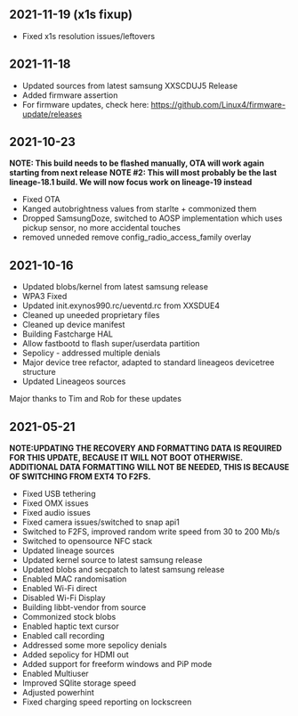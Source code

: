 ## 2021-11-19 (x1s fixup)
- Fixed x1s resolution issues/leftovers

## 2021-11-18
- Updated sources from latest samsung XXSCDUJ5 Release
- Added firmware assertion
- For firmware updates, check here: https://github.com/Linux4/firmware-update/releases

## 2021-10-23
**NOTE: This build needs to be flashed manually, OTA will work again starting from next release**
**NOTE #2: This will most probably be the last lineage-18.1 build. We will now focus work on lineage-19 instead**
- Fixed OTA
- Kanged autobrightness values from starlte + commonized them
- Dropped SamsungDoze, switched to AOSP implementation which uses pickup sensor, no more accidental touches
- removed unneded remove config_radio_access_family overlay

## 2021-10-16
- Updated blobs/kernel from latest samsung release
- WPA3 Fixed
- Updated init.exynos990.rc/ueventd.rc from XXSDUE4
- Cleaned up uneeded proprietary files
- Cleaned up device manifest
- Building Fastcharge HAL
- Allow fastbootd to flash super/userdata partition
- Sepolicy - addressed multiple denials
- Major device tree refactor, adapted to standard lineageos devicetree structure
- Updated Lineageos sources

Major thanks to Tim and Rob for these updates

## 2021-05-21

**NOTE:UPDATING THE RECOVERY AND FORMATTING DATA IS REQUIRED FOR THIS UPDATE, BECAUSE IT WILL NOT BOOT OTHERWISE.**
**ADDITIONAL DATA FORMATTING WILL NOT BE NEEDED, THIS IS BECAUSE OF SWITCHING FROM EXT4 TO F2FS.**

- Fixed USB tethering
- Fixed OMX issues
- Fixed audio issues
- Fixed camera issues/switched to snap api1
- Switched to F2FS, improved random write speed from 30 to 200 Mb/s
- Switched to opensource NFC stack
- Updated lineage sources
- Updated kernel source to latest samsung release
- Updated blobs and secpatch to latest samsung release
- Enabled MAC randomisation 
- Enabled Wi-Fi direct
- Disabled Wi-Fi Display
- Building libbt-vendor from source
- Commonized stock blobs
- Enabled haptic text cursor
- Enabled call recording
- Addressed some more sepolicy denials
- Added sepolicy for HDMI out
- Added support for freeform windows and PiP mode
- Enabled Multiuser
- Improved SQlite storage speed
- Adjusted powerhint
- Fixed charging speed reporting on lockscreen

